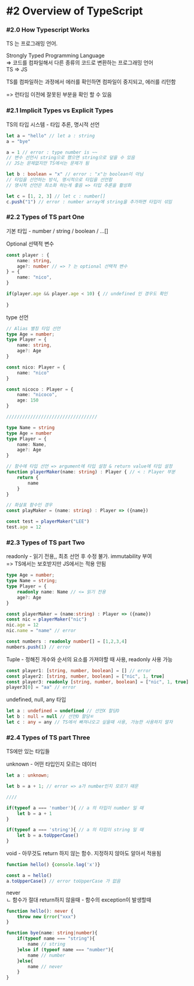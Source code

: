 # #2 Overview of TypeScript

### #2.0 How Typescript Works

TS 는 프로그래밍 언어.

Strongly Typed Programming Language \
\=> 코드를 컴파일해서 다른 종류의 코드로 변환하는 프로그래밍 언어\
TS => JS



TS를 컴파일하는 과정에서 에러를 확인하면 컴파일이 중지되고, 에러를 리턴함

\=> 런타임 이전에 잘못된 부분을 확인 할 수 있음



### #2.1 Implicit Types vs Explicit Types

TS의 타입 시스템 - 타입 추론, 명시적 선언

```typescript
let a = "hello" // let a : string
a = "bye"

a = 1 // error : type number is ~~
// 변수 선언시 string으로 했으면 string으로 덮을 수 있음
// JS는 문제없지만 TS에서는 문제가 됨

let b : boolean = "x" // error : "x"는 boolean이 아님
// 타입을 선언하는 방식, 명시적으로 타입을 선언함
// 명시적 선언은 최소화 하는게 좋음 => 타입 추론을 활성화

let c = [1, 2, 3] // let c : number[]
c.push("1") // error : number array에 string을 추가하면 타입이 섞임
```



### #2.2 Types of TS part One

기본 타입 - number / string / boolean / ...\[]



Optional 선택적 변수

```typescript
const player : {
    name: string,
    age?: number // => ? 는 optional 선택적 변수
} = {
    name: "nico",
}

if(player.age && player.age < 10) { // undefined 인 경우도 확인
    
}
```



type 선언

```typescript
// Alias 별칭 타입 선언
type Age = number;
type Player = {
    name: string,
    age?: Age
}

const nico: Player = { 
    name: "nico"
}

const nicoco : Player = {
    name: "nicoco",
    age: 150
}

//////////////////////////////////

type Name = string
type Age = number
type Player = {
    name: Name,
    age?: Age
}

// 함수에 타입 선언 => argument에 타입 설정 & return value에 타입 설정
function playerMaker(name: string) : Player { // < : Player 부분
    return {
        name
    }
}

// 화살표 함수인 경우
const playMaker = (name: string) : Player => ({name})

const test = playerMaker("LEE")
test.age = 12
```



### #2.3 Types of TS part Two

readonly - 읽기 전용,, 최초 선언 후 수정 불가. immutability 부여\
\=> TS에서는 보호받지만 JS에서는 적용 안됨

```typescript
type Age = number;
type Name = string;
type Player = {
    readonly name: Name // <= 읽기 전용
    age?: Age
}

const playerMaker = (name:string) : Player => ({name})
const nic = playerMaker("nic")
nic.age = 12
nic.name = "name" // error

const numbers : readonly number[] = [1,2,3,4]
numbers.push(1) // error
```



Tuple - 정해진 개수와 순서의 요소를 가져야할 때 사용, readonly 사용 가능

```typescript
const player1: [string, number, boolean] = [] // error
const player2: [string, number, boolean] = ["nic", 1, true]
const player3: readonly [string, number, boolean] = ["nic", 1, true]
player3[0] = "aa" // error
```



undefined, null, any 타입

```typescript
let a : undefined = undefined // 선언X 할당O
let b : null = null // 선언O 할당ㅌ
let c : any = any // TS에서 빠져나오고 싶을때 사용, 가능한 사용하지 말자
```



### #2.4 Types of TS part Three

TS에만 있는 타입들

unknown - 어떤 타입인지 모르는 데이터

```typescript
let a : unknown;

let b = a + 1; // error => a가 number인지 모르기 때문

////

if(typeof a === 'number'){ // a 의 타입이 number 일 때
    let b = a + 1
}

if(typeof a === 'string'){ // a 의 타입이 string 일 때
    let b = a.toUpperCase()
}
```



void - 아무것도 return 하지 않는 함수. 지정하지 않아도 알아서 적용됨

```typescript
function hello() {console.log('x')}

const a = hello()
a.toUpperCase() // error toUpperCase 가 없음
```



never\
ㄴ 함수가 절대 return하지 않을때 - 함수의 exception이 발생할때

```typescript
function hello(): never {
    throw new Error("xxx")
}

function bye(name: string|number){
    if(typeof name === "string"){
        name // string
    }else if (typeof name === "number"){
        name // number
    }else{
        name // never
    }
}
```

